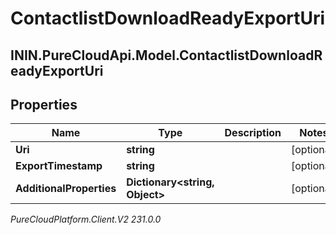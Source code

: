 # ContactlistDownloadReadyExportUri

## ININ.PureCloudApi.Model.ContactlistDownloadReadyExportUri

## Properties

|Name | Type | Description | Notes|
|------------ | ------------- | ------------- | -------------|
| **Uri** | **string** |  | [optional] |
| **ExportTimestamp** | **string** |  | [optional] |
| **AdditionalProperties** | **Dictionary&lt;string, Object&gt;** |  | [optional] |



_PureCloudPlatform.Client.V2 231.0.0_
